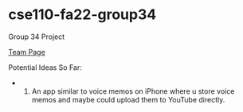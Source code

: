 # cse110-fa22-group34

Group 34 Project

[Team Page](./admin/team.md)

Potential Ideas So Far:
- 1. An app similar to voice memos on iPhone where u store voice memos and maybe could upload them to YouTube directly.
